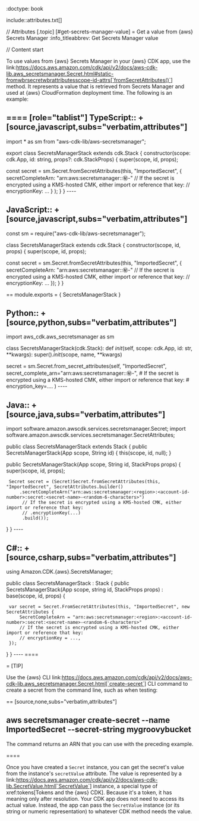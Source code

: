 :doctype: book

include::attributes.txt[]

// Attributes
[.topic]
[#get-secrets-manager-value]
= Get a value from \{aws} Secrets Manager
:info_titleabbrev: Get Secrets Manager value

// Content start

To use values from \{aws} Secrets Manager in your \{aws} CDK app, use the link:https://docs.aws.amazon.com/cdk/api/v2/docs/aws-cdk-lib.aws_secretsmanager.Secret.html#static-fromwbrsecretwbrattributesscope-id-attrs[`fromSecretAttributes()`] method. It represents a value that is retrieved from Secrets Manager and used at \{aws} CloudFormation deployment time. The following is an example:

====
[role="tablist"]
TypeScript::
+
[source,javascript,subs="verbatim,attributes"]
---
import * as sm from "aws-cdk-lib/aws-secretsmanager";

export class SecretsManagerStack extends cdk.Stack {
  constructor(scope: cdk.App, id: string, props?: cdk.StackProps) {
    super(scope, id, props);

 const secret = sm.Secret.fromSecretAttributes(this, "ImportedSecret", {
   secretCompleteArn:
     "arn:aws:secretsmanager:<region>:<account-id-number>:secret:<secret-name>-<random-6-characters>"
   // If the secret is encrypted using a KMS-hosted CMK, either import or reference that key:
   // encryptionKey: ...
   }
 );   } } ----

JavaScript::
+
[source,javascript,subs="verbatim,attributes"]
---
const sm = require("aws-cdk-lib/aws-secretsmanager");

class SecretsManagerStack extends cdk.Stack {
  constructor(scope, id, props) {
    super(scope, id, props);

 const secret = sm.Secret.fromSecretAttributes(this, "ImportedSecret", {
   secretCompleteArn:
     "arn:aws:secretsmanager:<region>:<account-id-number>:secret:<secret-name>-<random-6-characters>"
   // If the secret is encrypted using a KMS-hosted CMK, either import or reference that key:
   // encryptionKey: ...
 });   } }

== module.exports = { SecretsManagerStack }

Python::
+
[source,python,subs="verbatim,attributes"]
---
import aws_cdk.aws_secretsmanager as sm

class SecretsManagerStack(cdk.Stack):
    def *init*(self, scope: cdk.App, id: str, **kwargs):
      super().*init*(scope, name, **kwargs)

   secret = sm.Secret.from_secret_attributes(self, "ImportedSecret",
       secret_complete_arn="arn:aws:secretsmanager:<region>:<account-id-number>:secret:<secret-name>-<random-6-characters>",
       # If the secret is encrypted using a KMS-hosted CMK, either import or reference that key:
       # encryption_key=....
   ) ----

Java::
+
[source,java,subs="verbatim,attributes"]
---
import software.amazon.awscdk.services.secretsmanager.Secret;
import software.amazon.awscdk.services.secretsmanager.SecretAttributes;

public class SecretsManagerStack extends Stack {
    public SecretsManagerStack(App scope, String id) {
        this(scope, id, null);
    }

 public SecretsManagerStack(App scope, String id, StackProps props) {
     super(scope, id, props);

     Secret secret = (Secret)Secret.fromSecretAttributes(this, "ImportedSecret", SecretAttributes.builder()
         .secretCompleteArn("arn:aws:secretsmanager:<region>:<account-id-number>:secret:<secret-name>-<random-6-characters>")
          // If the secret is encrypted using a KMS-hosted CMK, either import or reference that key:
          // .encryptionKey(...)
          .build());
 } } ----

C#::
+
[source,csharp,subs="verbatim,attributes"]
---
using Amazon.CDK.\{aws}.SecretsManager;

public class SecretsManagerStack : Stack
{
    public SecretsManagerStack(App scope, string id, StackProps props) : base(scope, id, props) {

     var secret = Secret.FromSecretAttributes(this, "ImportedSecret", new SecretAttributes {
         SecretCompleteArn = "arn:aws:secretsmanager:<region>:<account-id-number>:secret:<secret-name>-<random-6-characters>"
         // If the secret is encrypted using a KMS-hosted CMK, either import or reference that key:
         // encryptionKey = ...,
     });
 } } ---- ====

= [TIP]

Use the \{aws} CLI link:https://docs.aws.amazon.com/cdk/api/v2/docs/aws-cdk-lib.aws_secretsmanager.Secret.html[`create-secret`] CLI command to create a secret from the command line, such as when testing:

== [source,none,subs="verbatim,attributes"]

aws secretsmanager create-secret --name ImportedSecret --secret-string mygroovybucket
---

The command returns an ARN that you can use with the preceding example.

====

Once you have created a `Secret` instance, you can get the secret's value from the instance's `secretValue` attribute. The value is represented by a link:https://docs.aws.amazon.com/cdk/api/v2/docs/aws-cdk-lib.SecretValue.html[`SecretValue`] instance, a special type of xref:tokens[Tokens and the \{aws} CDK]. Because it's a token, it has meaning only after resolution. Your CDK app does not need to access its actual value. Instead, the app can pass the `SecretValue` instance (or its string or numeric representation) to whatever CDK method needs the value.

